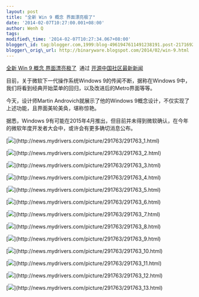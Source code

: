 ```yaml
--- 
layout: post 
title: "全新 Win 9 概念 界面漂亮极了" 
date: '2014-02-07T10:27:00.001+08:00' 
author: Wenh Q
tags:
modified\_time: '2014-02-07T10:27:34.067+08:00' 
blogger\_id: tag:blogger.com,1999:blog-4961947611491238191.post-21716927676771206
blogger\_orig\_url: http://binaryware.blogspot.com/2014/02/win-9.html
--- 
```

[全新 Win 9 概念
界面漂亮极了](http://www.oschina.net/news/48536/windows-9-screenshots)  通过
[开源中国社区最新新闻](http://www.oschina.net/?from=rss)





目前，关于微软下一代操作系统Windows 9的传闻不断，据称在Windows
9中，我们将看到经典开始菜单的回归，以及改进后的Metro界面等等。



今天，设计师Martin Androvich就展示了他的Windows
9概念设计，不仅实现了上述功能，且界面美轮美奂，堪称惊艳。



据悉，Windows
9有可能在2015年4月推出，但目前并未得到微软确认，在今年的微软年度开发者大会中，或许会有更多确切消息公布。



[![](https://images-blogger-opensocial.googleusercontent.com/gadgets/proxy?url=http%3A%2F%2Fstatic.oschina.net%2Fuploads%2Fimg%2F201402%2F06072325_v2P4.jpg&container=blogger&gadget=a&rewriteMime=image%2F*)](http://news.mydrivers.com/picture/291763/291763_1.html)



[![](https://images-blogger-opensocial.googleusercontent.com/gadgets/proxy?url=http%3A%2F%2Fstatic.oschina.net%2Fuploads%2Fimg%2F201402%2F06072326_jMaS.jpg&container=blogger&gadget=a&rewriteMime=image%2F*)](http://news.mydrivers.com/picture/291763/291763_2.html)



[![](https://images-blogger-opensocial.googleusercontent.com/gadgets/proxy?url=http%3A%2F%2Fstatic.oschina.net%2Fuploads%2Fimg%2F201402%2F06072326_jbRH.jpg&container=blogger&gadget=a&rewriteMime=image%2F*)](http://news.mydrivers.com/picture/291763/291763_3.html)







[![](https://images-blogger-opensocial.googleusercontent.com/gadgets/proxy?url=http%3A%2F%2Fstatic.oschina.net%2Fuploads%2Fimg%2F201402%2F06072326_GlUw.jpg&container=blogger&gadget=a&rewriteMime=image%2F*)](http://news.mydrivers.com/picture/291763/291763_4.html)







[![](https://images-blogger-opensocial.googleusercontent.com/gadgets/proxy?url=http%3A%2F%2Fstatic.oschina.net%2Fuploads%2Fimg%2F201402%2F06072326_RUrt.jpg&container=blogger&gadget=a&rewriteMime=image%2F*)](http://news.mydrivers.com/picture/291763/291763_5.html)



[![](https://images-blogger-opensocial.googleusercontent.com/gadgets/proxy?url=http%3A%2F%2Fstatic.oschina.net%2Fuploads%2Fimg%2F201402%2F06072326_jJRT.jpg&container=blogger&gadget=a&rewriteMime=image%2F*)](http://news.mydrivers.com/picture/291763/291763_6.html)



[![](https://images-blogger-opensocial.googleusercontent.com/gadgets/proxy?url=http%3A%2F%2Fstatic.oschina.net%2Fuploads%2Fimg%2F201402%2F06072327_vLeL.jpg&container=blogger&gadget=a&rewriteMime=image%2F*)](http://news.mydrivers.com/picture/291763/291763_7.html)



[![](https://images-blogger-opensocial.googleusercontent.com/gadgets/proxy?url=http%3A%2F%2Fstatic.oschina.net%2Fuploads%2Fimg%2F201402%2F06072327_ehHU.jpg&container=blogger&gadget=a&rewriteMime=image%2F*)](http://news.mydrivers.com/picture/291763/291763_8.html)



[![](https://images-blogger-opensocial.googleusercontent.com/gadgets/proxy?url=http%3A%2F%2Fstatic.oschina.net%2Fuploads%2Fimg%2F201402%2F06072327_aYfj.jpg&container=blogger&gadget=a&rewriteMime=image%2F*)](http://news.mydrivers.com/picture/291763/291763_9.html)



[![](https://images-blogger-opensocial.googleusercontent.com/gadgets/proxy?url=http%3A%2F%2Fstatic.oschina.net%2Fuploads%2Fimg%2F201402%2F06072327_Ox5z.jpg&container=blogger&gadget=a&rewriteMime=image%2F*)](http://news.mydrivers.com/picture/291763/291763_10.html)



[![](https://images-blogger-opensocial.googleusercontent.com/gadgets/proxy?url=http%3A%2F%2Fstatic.oschina.net%2Fuploads%2Fimg%2F201402%2F06072328_KFZL.jpg&container=blogger&gadget=a&rewriteMime=image%2F*)](http://news.mydrivers.com/picture/291763/291763_11.html)



[![](https://images-blogger-opensocial.googleusercontent.com/gadgets/proxy?url=http%3A%2F%2Fstatic.oschina.net%2Fuploads%2Fimg%2F201402%2F06072328_DbYr.jpg&container=blogger&gadget=a&rewriteMime=image%2F*)](http://news.mydrivers.com/picture/291763/291763_12.html)



[![](https://images-blogger-opensocial.googleusercontent.com/gadgets/proxy?url=http%3A%2F%2Fstatic.oschina.net%2Fuploads%2Fimg%2F201402%2F06072328_zxM4.jpg&container=blogger&gadget=a&rewriteMime=image%2F*)](http://news.mydrivers.com/picture/291763/291763_13.html)
